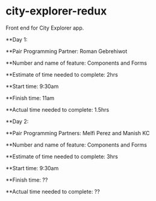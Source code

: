 # city-explorer-redux

Front end for City Explorer app.

\*\*Day 1:

\*\*Pair Programming Partner: Roman Gebrehiwot

\*\*Number and name of feature: Components and Forms

\*\*Estimate of time needed to complete: 2hrs

\*\*Start time: 9:30am

\*\*Finish time: 11am

\*\*Actual time needed to complete: 1.5hrs

\*\*Day 2:

\*\*Pair Programming Partners: Melfi Perez and Manish KC

\*\*Number and name of feature: Components and Forms

\*\*Estimate of time needed to complete: 3hrs

\*\*Start time: 9:30am

\*\*Finish time: ??

\*\*Actual time needed to complete: ??
